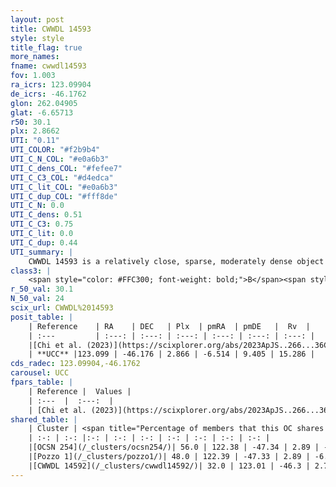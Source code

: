 ```yaml
---
layout: post
title: CWWDL 14593
style: style
title_flag: true
more_names: 
fname: cwwdl14593
fov: 1.003
ra_icrs: 123.09904
de_icrs: -46.1762
glon: 262.04905
glat: -6.65713
r50: 30.1
plx: 2.8662
UTI: "0.11"
UTI_COLOR: "#f2b9b4"
UTI_C_N_COL: "#e0a6b3"
UTI_C_dens_COL: "#fefee7"
UTI_C_C3_COL: "#d4edca"
UTI_C_lit_COL: "#e0a6b3"
UTI_C_dup_COL: "#fff8de"
UTI_C_N: 0.0
UTI_C_dens: 0.51
UTI_C_C3: 0.75
UTI_C_lit: 0.0
UTI_C_dup: 0.44
UTI_summary: |
    CWWDL 14593 is a relatively close, sparse, moderately dense object of high C3 quality. It was recently reported in the literature.<br><br><span style="color: #99180f; font-weight: bold;">Warning: </span>This is possibly a duplicated object, which shares a significant percentage of members with at least one previously reported entry, and a moderate percentage with at least one entry reported in the same catalogue.<br><br><span style="color: #99180f; font-weight: bold;">Warning: </span>contains less than 25 stars with <i>P>0.5</i> estimated.
class3: |
    <span style="color: #FFC300; font-weight: bold;">B</span><span style="color: green; font-weight: bold;">A</span>
r_50_val: 30.1
N_50_val: 24
scix_url: CWWDL%2014593
posit_table: |
    | Reference    | RA    | DEC   | Plx  | pmRA  | pmDE   |  Rv  |
    | :---         | :---: | :---: | :---: | :---: | :---: | :---: |
    |[Chi et al. (2023)](https://scixplorer.org/abs/2023ApJS..266...36C) | 123.185 | -45.992 | 2.856 | -6.502 | 9.444 | 16.414 |
    | **UCC** |123.099 | -46.176 | 2.866 | -6.514 | 9.405 | 15.286 | 
cds_radec: 123.09904,-46.1762
carousel: UCC
fpars_table: |
    | Reference |  Values |
    | :---  |  :---:  |
    | [Chi et al. (2023)](https://scixplorer.org/abs/2023ApJS..266...36C) | `logAge=6.15, Z=-0.28` |
shared_table: |
    | Cluster | <span title="Percentage of members that this OC shares with the ones listed">%</span>   | RA   | DEC   | Plx   | pmRA  | pmDE  | Rv | UTI |
    | :-: | :-: |:-: | :-: | :-: | :-: | :-: | :-: | :-: |
    |[OCSN 254](/_clusters/ocsn254/)| 56.0 | 122.38 | -47.34 | 2.89 | -6.4 | 9.6 | 14.61 |0.07 |
    |[Pozzo 1](/_clusters/pozzo1/)| 48.0 | 122.39 | -47.33 | 2.89 | -6.41 | 9.61 | 15.22 |1.0 |
    |[CWWDL 14592](/_clusters/cwwdl14592/)| 32.0 | 123.01 | -46.3 | 2.79 | -6.35 | 9.19 | 15.12 |0.16 |
---
```

